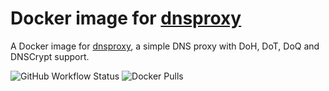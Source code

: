 # Docker image for [dnsproxy](https://github.com/adguardteam/dnsproxy)

A Docker image for [dnsproxy](https://github.com/adguardteam/dnsproxy), a simple DNS proxy with DoH, DoT, DoQ and DNSCrypt support.

![GitHub Workflow Status](https://img.shields.io/github/workflow/status/emeraldonion/docker-dnsproxy/Docker%20Publish?style=for-the-badge)
![Docker Pulls](https://img.shields.io/docker/pulls/emeraldonion/docker-dnsproxy?style=for-the-badge)
